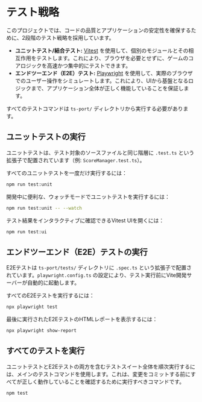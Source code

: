 # テスト戦略

このプロジェクトでは、コードの品質とアプリケーションの安定性を確保するために、2段階のテスト戦略を採用しています。

- **ユニットテスト/結合テスト:** [Vitest](https://vitest.dev/) を使用して、個別のモジュールとその相互作用をテストします。これにより、ブラウザを必要とせずに、ゲームのコアロジックを高速かつ集中的にテストできます。
- **エンドツーエンド（E2E）テスト:** [Playwright](https://playwright.dev/) を使用して、実際のブラウザでのユーザー操作をシミュレートします。これにより、UIから基盤となるロジックまで、アプリケーション全体が正しく機能していることを保証します。

すべてのテストコマンドは `ts-port/` ディレクトリから実行する必要があります。

## ユニットテストの実行

ユニットテストは、テスト対象のソースファイルと同じ階層に `.test.ts` という拡張子で配置されています（例: `ScoreManager.test.ts`）。

すべてのユニットテストを一度だけ実行するには：
```bash
npm run test:unit
```

開発中に便利な、ウォッチモードでユニットテストを実行するには：
```bash
npm run test:unit -- --watch
```

テスト結果をインタラクティブに確認できるVitest UIを開くには：
```bash
npm run test:ui
```

## エンドツーエンド（E2E）テストの実行

E2Eテストは `ts-port/tests/` ディレクトリに `.spec.ts` という拡張子で配置されています。`playwright.config.ts` の設定により、テスト実行前にVite開発サーバーが自動的に起動します。

すべてのE2Eテストを実行するには：
```bash
npx playwright test
```

最後に実行されたE2EテストのHTMLレポートを表示するには：
```bash
npx playwright show-report
```

## すべてのテストを実行

ユニットテストとE2Eテストの両方を含むテストスイート全体を順次実行するには、メインのテストコマンドを使用します。これは、変更をコミットする前にすべてが正しく動作していることを確認するために実行すべきコマンドです。

```bash
npm test
```
